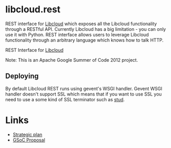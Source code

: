 # libcloud.rest

REST interface for [Libcloud][1] which exposes all the Libcloud functionality
through a RESTful API. Currently Libcloud has a big limitation - you can only
use it with Python. REST interface allows users to leverage Libcloud 
functionality through an arbitrary language which knows how to talk HTTP.

REST Interface for [Libcloud](http://libcloud.apache.org/)

Note: This is an Apache Google Summer of Code 2012 project.

## Deploying

By default Libcloud REST runs using gevent's WSGI handler. Gevent WSGI handler
doesn't support SSL which means that if you want to use SSL you need to use a
some kind of SSL terminator such as [stud][4].

# Links

* [Strategic plan][2]
* [GSoC Proposal][3]

[1]: http://libcloud.apache.org
[2]: https://docs.google.com/document/d/1P9fIxILn-WdgpkXDPydHB_dghGs-BYuoSmkFwh0Y36w/edit
[3]: http://www.google-melange.com/gsoc/project/google/gsoc2012/islamgulov/11001
[4]: https://github.com/bumptech/stud.git
